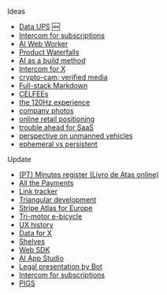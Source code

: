 Ideas  
- [Data UPS](2025-03-06-www-message-queue.md) 🆕
- [Intercom for subscriptions](2025-01-13-intercom-for-subscriptions.md)
- [AI Web Worker](2024-11-21-AI-web-worker.md)
- [Product Waterfalls](/2023-07-13-product-waterfalls.md)
- [AI as a build method](2023-03-14-AI-is-a-new-way-of-building.md)
- [Intercom for X](2023-01-24-Intercom-for-X-thesis.md)
- [crypto-cam; verified media](2022-02-10-crypto-cam.md)
- [Full-stack Markdown](2022-03-01-full-stack-markdown.md)
- [CELFEEs](2022-02-14-CELFEEs.md)
- [the 120Hz experience](2021-10-18-the-120Hz-experience.md)
- [company photos](2021-08-21-company-photos.md)
- [online retail positioning](2020-04-29-online-retail-positioning.md)
- [trouble ahead for SaaS](2017-12-03-trouble-ahead-for-saas.md)
- [perspective on unmanned vehicles](2017-02-25-perspective-on-unmanned-vehicles.md)
- [ephemeral vs persistent](2015-04-19-ephemeral-vs-persistent-products.md) 

Update
- [(PT) Minutes register (Livro de Atas online)]()
- [All the Payments]()
- [Link tracker](2022-06-11-link-tracker.md)
- [Triangular development]()
- [Stripe Atlas for Europe]()
- [Tri-motor e-bicycle]()
- [UX history]()
- [Data for X]()
- [Shelves]()
- [Web SDK]()
- [AI App Studio]()
- [Legal presentation by Bot]()
- [Intercom for subscriptions]()
- [PIGS]()



